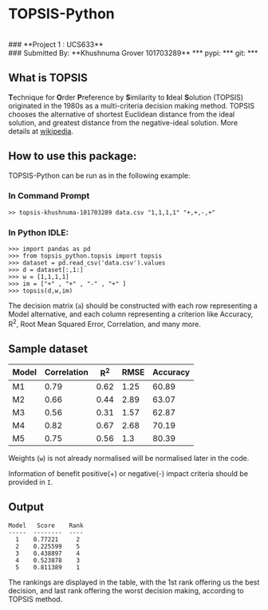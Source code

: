 # TOPSIS-Python
<br>
### **Project 1 : UCS633**
<br>
### Submitted By: **Khushnuma Grover 101703289**
***
pypi: <https://pypi.org/project/topsis-khushnuma-101703289>
***
git: <https://github.com/khushgrover/topsis-python.git>
***

## What is TOPSIS

**T**echnique for **O**rder **P**reference by **S**imilarity to **I**deal
**S**olution (TOPSIS) originated in the 1980s as a multi-criteria decision
making method. TOPSIS chooses the alternative of shortest Euclidean distance
from the ideal solution, and greatest distance from the negative-ideal
solution. More details at [wikipedia](https://en.wikipedia.org/wiki/TOPSIS).

## How to use this package:

TOPSIS-Python can be run as in the following example:

### In Command Prompt
```
>> topsis-khushnuma-101703289 data.csv "1,1,1,1" "+,+,-,+"
```
### In Python IDLE:
```
>>> import pandas as pd
>>> from topsis_python.topsis import topsis
>>> dataset = pd.read_csv('data.csv').values
>>> d = dataset[:,1:]
>>> w = [1,1,1,1]
>>> im = ["+" , "+" , "-" , "+" ]
>>> topsis(d,w,im)
```

The decision matrix (`a`) should be constructed with each row representing a Model alternative, and each column representing a criterion like Accuracy, R<sup>2</sup>, Root Mean Squared Error, Correlation, and many more.

## Sample dataset

Model | Correlation | R<sup>2</sup> | RMSE | Accuracy
------------ | ------------- | ------------ | ------------- | ------------
M1 |	0.79 | 0.62	| 1.25 | 60.89
M2 |  0.66 | 0.44	| 2.89 | 63.07
M3 |	0.56 | 0.31	| 1.57 | 62.87
M4 |	0.82 | 0.67	| 2.68 | 70.19
M5 |	0.75 | 0.56	| 1.3	 | 80.39

Weights (`w`) is not already normalised will be normalised later in the code.

Information of benefit positive(+) or negative(-) impact criteria should be provided in `I`.

## Output

```
Model   Score    Rank
-----  --------  ----
  1    0.77221     2
  2    0.225599    5
  3    0.438897    4
  4    0.523878    3
  5    0.811389    1
```

The rankings are displayed in the table, with the 1st rank offering us the best decision, and last rank offering the worst decision making, according to TOPSIS method.
